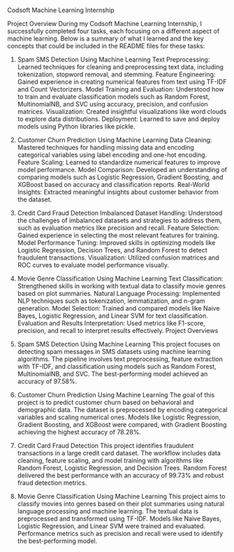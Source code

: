  Codsoft Machine Learning Internship

Project Overview
During my Codsoft Machine Learning Internship, I successfully completed four tasks, each focusing on a different aspect of machine learning. Below is a summary of what I learned and the key concepts that could be included in the README files for these tasks:

1. Spam SMS Detection Using Machine Learning
Text Preprocessing: Learned techniques for cleaning and preprocessing text data, including tokenization, stopword removal, and stemming.
Feature Engineering: Gained experience in creating numerical features from text using TF-IDF and Count Vectorizers.
Model Training and Evaluation: Understood how to train and evaluate classification models such as Random Forest, MultinomialNB, and SVC using accuracy, precision, and confusion matrices.
Visualization: Created insightful visualizations like word clouds to explore data distributions.
Deployment: Learned to save and deploy models using Python libraries like pickle.
2. Customer Churn Prediction Using Machine Learning
Data Cleaning: Mastered techniques for handling missing data and encoding categorical variables using label encoding and one-hot encoding.
Feature Scaling: Learned to standardize numerical features to improve model performance.
Model Comparison: Developed an understanding of comparing models such as Logistic Regression, Gradient Boosting, and XGBoost based on accuracy and classification reports.
Real-World Insights: Extracted meaningful insights about customer behavior from the dataset.
3. Credit Card Fraud Detection
Imbalanced Dataset Handling: Understood the challenges of imbalanced datasets and strategies to address them, such as evaluation metrics like precision and recall.
Feature Selection: Gained experience in selecting the most relevant features for training.
Model Performance Tuning: Improved skills in optimizing models like Logistic Regression, Decision Trees, and Random Forest to detect fraudulent transactions.
Visualization: Utilized confusion matrices and ROC curves to evaluate model performance visually.
4. Movie Genre Classification Using Machine Learning
Text Classification: Strengthened skills in working with textual data to classify movie genres based on plot summaries.
Natural Language Processing: Implemented NLP techniques such as tokenization, lemmatization, and n-gram generation.
Model Selection: Trained and compared models like Naive Bayes, Logistic Regression, and Linear SVM for text classification.
Evaluation and Results Interpretation: Used metrics like F1-score, precision, and recall to interpret results effectively.
Project Overviews
1. Spam SMS Detection Using Machine Learning
This project focuses on detecting spam messages in SMS datasets using machine learning algorithms. The pipeline involves text preprocessing, feature extraction with TF-IDF, and classification using models such as Random Forest, MultinomialNB, and SVC. The best-performing model achieved an accuracy of 97.58%.

2. Customer Churn Prediction Using Machine Learning
The goal of this project is to predict customer churn based on behavioral and demographic data. The dataset is preprocessed by encoding categorical variables and scaling numerical ones. Models like Logistic Regression, Gradient Boosting, and XGBoost were compared, with Gradient Boosting achieving the highest accuracy of 78.28%.

3. Credit Card Fraud Detection
This project identifies fraudulent transactions in a large credit card dataset. The workflow includes data cleaning, feature scaling, and model training with algorithms like Random Forest, Logistic Regression, and Decision Trees. Random Forest delivered the best performance with an accuracy of 99.73% and robust fraud detection metrics.

4. Movie Genre Classification Using Machine Learning
This project aims to classify movies into genres based on their plot summaries using natural language processing and machine learning. The textual data is preprocessed and transformed using TF-IDF. Models like Naive Bayes, Logistic Regression, and Linear SVM were trained and evaluated. Performance metrics such as precision and recall were used to identify the best-performing model.
